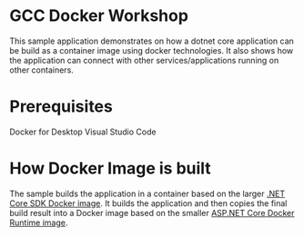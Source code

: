 # GCC Docker Workshop

This sample application demonstrates on how a dotnet core application can be build as a container image using docker technologies. It also shows  how the application can connect with other services/applications running on other containers.

# Prerequisites

Docker for Desktop
Visual Studio Code

# How Docker Image is built
The sample builds the application in a container based on the larger [.NET Core SDK Docker image](https://hub.docker.com/_/microsoft-dotnet-core-sdk/). It builds the application and then copies the final build result into a Docker image based on the smaller [ASP.NET Core Docker Runtime image](https://hub.docker.com/_/microsoft-dotnet-core-aspnet/).

